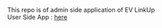 This repo is of admin side application of EV LinkUp<br>
User Side App : [here](https://github.com/VasudevRaut/EV_User.git)
